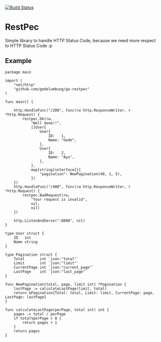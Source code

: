 [![Build Status](https://travis-ci.org/gedelumbung/go-restpec.svg?branch=master)](https://travis-ci.org/gedelumbung/go-restpec)

# RestPec
Simple library to handle HTTP Status Code, because we need more respect to HTTP Status Code :p

## Example

    package main
    
    import (
		"net/http"
		"github.com/gedelumbung/go-restpec"
	)
	
	func main() {

		http.HandleFunc("/200", func(rw http.ResponseWriter, r *http.Request) {
			restpec.Ok(rw,
				"Well done!!",
				[]User{
					User{
						ID:   1,
						Name: "Gede",
					},
					User{
						ID:   2,
						Name: "Ayu",
					},
				},
				map[string]interface{}{
					"pagination": NewPagination(40, 1, 5),
				})
		})
		http.HandleFunc("/400", func(rw http.ResponseWriter, r *http.Request) {
			restpec.BadRequest(rw,
				"Your request is invalid",
				nil,
				nil)
		})

		http.ListenAndServe(":8080", nil)
	}
	
	type User struct {
		ID   int
		Name string
	}
	
	type Pagination struct {
		Total       int `json:"total"`
		Limit       int `json:"limit"`
		CurrentPage int `json:"current_page"`
		LastPage    int `json:"last_page"`
	}
	
	func NewPagination(total, page, limit int) *Pagination {
		lastPage := calculateLastPage(limit, total)
		return &Pagination{Total: total, Limit: limit, CurrentPage: page, LastPage: lastPage}
	}
	
	func calculateLastPage(perPage, total int) int {
		pages := total / perPage
		if total%perPage > 0 {
			return pages + 1
		}
		return pages
	}
